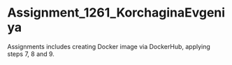 # Assignment_1261_KorchaginaEvgeniya

Assignments includes creating Docker image via DockerHub, applying steps 7, 8 and 9.
